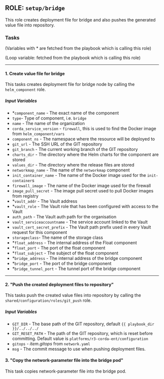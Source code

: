 ## ROLE: `setup/bridge`
This role creates deployment file for bridge and also pushes the generated value file into repository.

### Tasks
(Variables with * are fetched from the playbook which is calling this role)

(Loop variable: fetched from the playbook which is calling this role)

---

#### 1. Create value file for bridge
This tasks creates deployment file for bridge node by calling the `helm_component` role.
##### Input Variables
- *`component_name` - The exact name of the component
- `type`- Type of component, i.e. `bridge`
- `name` - The name of the organization
- `corda_service_version` - `firewall`, this is used to find the Docker image from `helm_component/vars`
- `component_ns` - The namespace where the resource will be deployed to
- `git_url` - The SSH URL of the GIT repository
- `git_branch` - The current working branch of the GIT repository
- `charts_dir` - The directory where the Helm charts for the component are stored
- `values_dir` - The directory where the release files are stored
- `networkmap_name` -  The name of the `networkmap` component
- `init_container_name` - The name of the Docker image used for the `init-container`s
- `firewall_image` -  The name of the Docker image used for the firewall
- `image_pull_secret` - The image pull secret used to pull Docker images from registry
- *`vault_addr` - The Vault address
- *`vault_role` - The Vault role that has been configured with access to the Vault
- `auth_path` - The Vault auth path for the organisation
- `vault_serviceaccountname` - The service account linked to the Vault
- `vault_cert_secret_prefix` - The Vault path prefix used in every Vault request for this component
- `storageclass`- The name of the storage class
- *`float_address` - The internal address of the Float component
- *`float_port` - The port of the float component
- *`float_subject` - The subject of the float component
- *`bridge_address` - The internal address of the bridge component
- *`bridge_port` -  The port of the bridge component
- *`bridge_tunnel_port` - The tunnel port of the bridge component

---

#### 2. "Push the created deployment files to repository"
This tasks push the created value files into repository by calling the `shared/configuration/roles/git_push` role.
##### Input Variables
- `GIT_DIR` - The base path of the GIT repository, default `{{ playbook_dir }}/../../../`
- `GIT_RESET_PATH` - The path of the GIT repository, which is reset before committing. Default value is `platforms/r3-corda-ent/configuration`
- `gitops` - *item.gitops* from `network.yaml`
- `msg` - The commit message to use when pushing deployment files.

#### 3. "Copy the network-parameter file into the bridge pod"
This task copies network-parameter file into the bridge pod.
